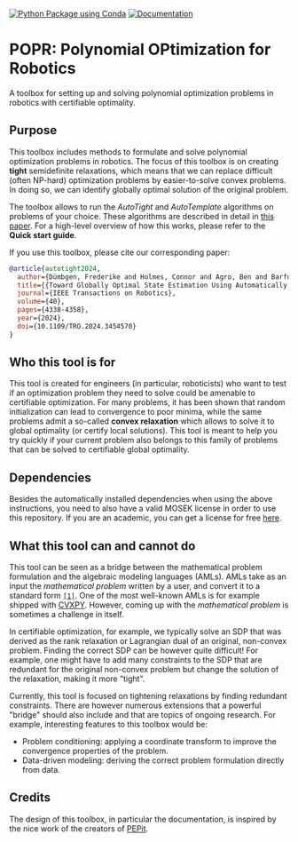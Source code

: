 [![Python Package using Conda](https://github.com/duembgen/popr/actions/workflows/python-package-conda.yml/badge.svg)](https://github.com/duembgen/popr/actions/workflows/python-package-conda.yml)
[![Documentation](https://github.com/duembgen/popr/actions/workflows/documentation.yml/badge.svg)](https://github.com/duembgen/popr/actions/workflows/documentation.yml)

# POPR: Polynomial OPtimization for Robotics

A toolbox for setting up and solving polynomial optimization problems in robotics with certifiable optimality.

## Purpose

This toolbox includes methods to formulate and solve polynomial optimization problems in robotics. 
The focus of this toolbox is on creating **tight** semidefinite relaxations, which means that we can
replace difficult (often NP-hard) optimization problems by easier-to-solve convex problems. In doing so, we can identify globally optimal solution of the original problem. 

The toolbox allows to run the *AutoTight* and *AutoTemplate* algorithms on problems of your choice. 
These algorithms are described in detail in [this paper](https://arxiv.org/abs/2308.05783/). For a high-level overview of how this works, please refer to the **Quick start guide**. 

If you use this toolbox, please cite our corresponding paper:
```bibtex
@article{autotight2024,
  author={Dümbgen, Frederike and Holmes, Connor and Agro, Ben and Barfoot, Timothy D.}, 
  title={{Toward Globally Optimal State Estimation Using Automatically Tightened Semidefinite Relaxations}},
  journal={IEEE Transactions on Robotics}, 
  volume={40},
  pages={4338-4358},
  year={2024},
  doi={10.1109/TRO.2024.3454570}
}
```

## Who this tool is for

This tool is created for engineers (in particular, roboticists) who want to test if an optimization problem they need to solve could be amenable to certifiable optimization. For many problems, it has been shown that random initialization can lead to convergence to poor minima, while the same problems admit a so-called **convex relaxation** which allows to solve it to global optimality (or certify local solutions). This tool is meant to help you try quickly if your current problem also belongs to this family of problems that can be solved to certifiable global optimality. 

## Dependencies

Besides the automatically installed dependencies when using the above instructions, you need to also have a valid MOSEK license in order to use this repository. If you are an academic, you can get a license for free [here](https://www.mosek.com/license/request/?i=acp).

## What this tool can and cannot do

This tool can be seen as a bridge between the mathematical problem formulation and the algebraic modeling languages (AMLs). AMLs take as an input the *mathematical problem* written by a user, and convert it to a standard form [`[1]`](https://arxiv.org/pdf/2002.03447). One of the most well-known AMLs is for example shipped with [CVXPY](https://www.cvxpy.org/). However, coming up with the *mathematical problem* is sometimes a challenge in itself.

In certifiable optimization, for example, we typically solve an SDP that was derived as the rank relaxation or Lagrangian dual of an original, non-convex problem. Finding the correct SDP can be however quite difficult! For example, one might have to add many constraints to the SDP that are redundant for the original non-convex problem but change the solution of the relaxation, making it more "tight". 

Currently, this tool is focused on tightening relaxations by finding redundant constraints. There are however numerous extensions that a powerful "bridge" should also include and that are topics of ongoing research. For example, interesting features to this toolbox would be:

- Problem conditioning: applying a coordinate transform to improve the convergence properties of the problem.
- Data-driven modeling: deriving the correct problem formulation directly from data.

## Credits

The design of this toolbox, in particular the documentation, is inspired by the nice work of the creators of [PEPit](https://github.com/PerformanceEstimation/PEPit?tab=readme-ov-file).

